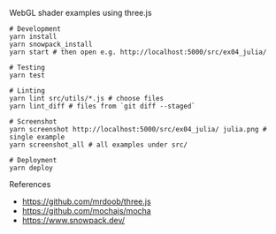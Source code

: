 WebGL shader examples using three.js

```
# Development
yarn install
yarn snowpack_install
yarn start # then open e.g. http://localhost:5000/src/ex04_julia/

# Testing
yarn test

# Linting
yarn lint src/utils/*.js # choose files
yarn lint_diff # files from `git diff --staged`

# Screenshot
yarn screenshot http://localhost:5000/src/ex04_julia/ julia.png # single example
yarn screenshot_all # all examples under src/

# Deployment
yarn deploy
```

References

- https://github.com/mrdoob/three.js
- https://github.com/mochajs/mocha
- https://www.snowpack.dev/
